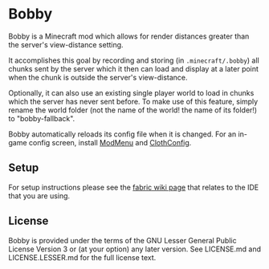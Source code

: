 # Bobby

Bobby is a Minecraft mod which allows for render distances greater than the server's view-distance setting.

It accomplishes this goal by recording and storing (in `.minecraft/.bobby`) all chunks sent by the server which it
then can load and display at a later point when the chunk is outside the server's view-distance.

Optionally, it can also use an existing single player world to load in chunks which the server has never sent before.
To make use of this feature, simply rename the world folder (not the name of the world! the name of its folder!) to "bobby-fallback".

Bobby automatically reloads its config file when it is changed.
For an in-game config screen, install [ModMenu] and [ClothConfig].

[ModMenu]: https://github.com/Prospector/ModMenu
[ClothConfig]: https://github.com/shedaniel/cloth-config

## Setup

For setup instructions please see the [fabric wiki page](https://fabricmc.net/wiki/tutorial:setup) that relates to the IDE that you are using.

## License

Bobby is provided under the terms of the GNU Lesser General Public License Version 3 or (at your option) any later version.
See LICENSE.md and LICENSE.LESSER.md for the full license text.
